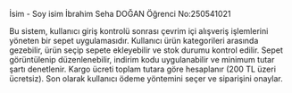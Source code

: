 İsim - Soy isim İbrahim Seha DOĞAN
Öğrenci No:250541021

Bu sistem, kullanıcı giriş kontrolü sonrası çevrim içi alışveriş işlemlerini yöneten bir sepet uygulamasıdır.
Kullanıcı ürün kategorileri arasında gezebilir, ürün seçip sepete ekleyebilir ve stok durumu kontrol edilir.
Sepet görüntülenip düzenlenebilir, indirim kodu uygulanabilir ve minimum tutar şartı denetlenir.
Kargo ücreti toplam tutara göre hesaplanır (200 TL üzeri ücretsiz).
Son olarak kullanıcı ödeme yöntemini seçer ve siparişini onaylar.
